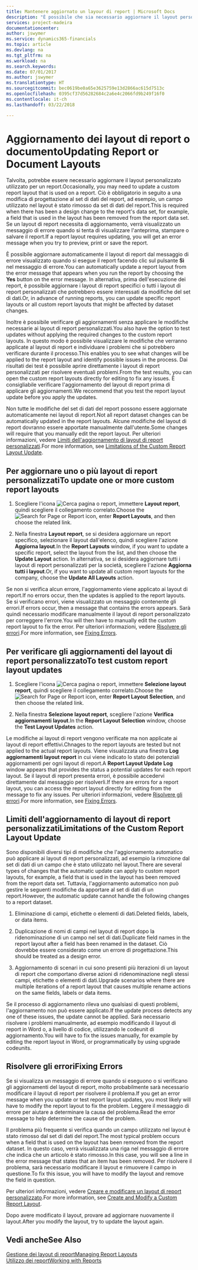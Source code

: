 ```yaml
---
title: Mantenere aggiornato un layour di report | Microsoft Docs
description: "È possibile che sia necessario aggiornare il layout personalizzato utilizzato per un report. Ciò è obbligatorio in seguito a una modifica di progettazione al set di dati del report, ad esempio, un campo utilizzato nel layout è stato rimosso da set di dati del report."
services: project-madeira
documentationcenter: 
author: jswymer
ms.service: dynamics365-financials
ms.topic: article
ms.devlang: na
ms.tgt_pltfrm: na
ms.workload: na
ms.search.keywords: 
ms.date: 07/01/2017
ms.author: jswymer
ms.translationtype: HT
ms.sourcegitcommit: bec0619be0a65e3625759e13d2866ac615d7513c
ms.openlocfilehash: 0395cf37d56282684c2a6e4c2066fd9b249f16f0
ms.contentlocale: it-ch
ms.lasthandoff: 03/22/2018

---
```

# <a name="updating-report-or-document-layouts"></a><span data-ttu-id="d1724-104">Aggiornamento dei layout di report o documento</span><span class="sxs-lookup"><span data-stu-id="d1724-104">Updating Report or Document Layouts</span></span>
<span data-ttu-id="d1724-105">Talvolta, potrebbe essere necessario aggiornare il layout personalizzato utilizzato per un report.</span><span class="sxs-lookup"><span data-stu-id="d1724-105">Occasionally, you may need to update a custom report layout that is used on a report.</span></span> <span data-ttu-id="d1724-106">Ciò è obbligatorio in seguito a una modifica di progettazione al set di dati del report, ad esempio, un campo utilizzato nel layout è stato rimosso da set di dati del report.</span><span class="sxs-lookup"><span data-stu-id="d1724-106">This is required when there has been a design change to the report's data set, for example, a field that is used in the layout has been removed from the report data set.</span></span> <span data-ttu-id="d1724-107">Se un layout di report necessita di aggiornamento, verrà visualizzato un messaggio di errore quando si tenta di visualizzare l'anteprima, stampare o salvare il report.</span><span class="sxs-lookup"><span data-stu-id="d1724-107">If a report layout requires updating, you will get an error message when you try to preview, print or save the report.</span></span>  
  
<span data-ttu-id="d1724-108">È possibile aggiornare automaticamente il layout di report dal messaggio di errore visualizzato quando si esegue il report facendo clic sul pulsante **Sì** nel messaggio di errore.</span><span class="sxs-lookup"><span data-stu-id="d1724-108">You can automatically update a report layout from the error message that appears when you run the report by choosing the **Yes** button on the error message.</span></span> <span data-ttu-id="d1724-109">In alternativa, prima dell'esecuzione dei report, è possibile aggiornare i layout di report specifici o tutti i layout di report personalizzati che potrebbero essere interessati da modifiche del set di dati.</span><span class="sxs-lookup"><span data-stu-id="d1724-109">Or, in advance of running reports, you can update specific report layouts or all custom report layouts that might be affected by dataset changes.</span></span>  
  
<span data-ttu-id="d1724-110">Inoltre è possibile verificare gli aggiornamenti senza applicare le modifiche necessarie ai layout di report personalizzati.</span><span class="sxs-lookup"><span data-stu-id="d1724-110">You also have the option to test updates without applying the required changes to the custom report layouts.</span></span> <span data-ttu-id="d1724-111">In questo modo è possibile visualizzare le modifiche che verranno applicate al layout di report e individuare i problemi che si potrebbero verificare durante il processo.</span><span class="sxs-lookup"><span data-stu-id="d1724-111">This enables you to see what changes will be applied to the report layout and identify possible issues in the process.</span></span> <span data-ttu-id="d1724-112">Dai risultati dei test è possibile aprire direttamente i layout di report personalizzati per risolvere eventuali problemi.</span><span class="sxs-lookup"><span data-stu-id="d1724-112">From the test results, you can open the custom report layouts directly for editing to fix any issues.</span></span> <span data-ttu-id="d1724-113">È consigliabile verificare l'aggiornamento del layout di report prima di applicare gli aggiornamenti.</span><span class="sxs-lookup"><span data-stu-id="d1724-113">We recommend that you test the report layout update before you apply the updates.</span></span>  
  
<span data-ttu-id="d1724-114">Non tutte le modifiche del set di dati del report possono essere aggiornate automaticamente nei layout di report.</span><span class="sxs-lookup"><span data-stu-id="d1724-114">Not all report dataset changes can be automatically updated in the report layouts.</span></span> <span data-ttu-id="d1724-115">Alcune modifiche del layout di report dovranno essere apportate manualmente dall'utente.</span><span class="sxs-lookup"><span data-stu-id="d1724-115">Some changes will require that you manually edit the report layout.</span></span> <span data-ttu-id="d1724-116">Per ulteriori informazioni, vedere [Limiti dell'aggiornamento di layout di report personalizzati](ui-update-report-layouts.md#UpdateLimitations).</span><span class="sxs-lookup"><span data-stu-id="d1724-116">For more information, see [Limitations of the Custom Report Layout Update](ui-update-report-layouts.md#UpdateLimitations).</span></span>  
  
## <a name="to-update-one-or-more-custom-report-layouts"></a><span data-ttu-id="d1724-117">Per aggiornare uno o più layout di report personalizzati</span><span class="sxs-lookup"><span data-stu-id="d1724-117">To update one or more custom report layouts</span></span>  
  
1.  <span data-ttu-id="d1724-118">Scegliere l'icona ![Cerca pagina o report](media/ui-search/search_small.png "icona Cerca pagina o report"), immettere **Layout report**, quindi scegliere il collegamento correlato.</span><span class="sxs-lookup"><span data-stu-id="d1724-118">Choose the ![Search for Page or Report](media/ui-search/search_small.png "Search for Page or Report icon") icon, enter **Report Layouts**, and then choose the related link.</span></span>  
  
2.  <span data-ttu-id="d1724-119">Nella finestra **Layout report**, se si desidera aggiornare un report specifico, selezionare il layout dall'elenco, quindi scegliere l'azione **Aggiorna layout**.</span><span class="sxs-lookup"><span data-stu-id="d1724-119">In the **Report Layouts** window, if you want to update a specific report, select the layout from the list, and then choose the **Update Layout** action.</span></span> <span data-ttu-id="d1724-120">In alternativa, se si desidera aggiornare tutti i layout di report personalizzati per la società, scegliere l'azione **Aggiorna tutti i layout**.</span><span class="sxs-lookup"><span data-stu-id="d1724-120">Or, if you want to update all custom report layouts for the company, choose the **Update All Layouts** action.</span></span>  

<span data-ttu-id="d1724-121">Se non si verifica alcun errore, l'aggiornamento viene applicato ai layout di report.</span><span class="sxs-lookup"><span data-stu-id="d1724-121">If no errors occur, then the updates is applied to the report layouts.</span></span> <span data-ttu-id="d1724-122">Se si verificano errori, viene visualizzato un messaggio contenente gli errori.</span><span class="sxs-lookup"><span data-stu-id="d1724-122">If errors occur, then a message that contains the errors appears.</span></span> <span data-ttu-id="d1724-123">Sarà quindi necessario modificare manualmente il layout di report personalizzato per correggere l'errore.</span><span class="sxs-lookup"><span data-stu-id="d1724-123">You will then have to manually edit the custom report layout to fix the error.</span></span> <span data-ttu-id="d1724-124">Per ulteriori informazioni, vedere [Risolvere gli errori](ui-update-report-layouts.md#FixErrors).</span><span class="sxs-lookup"><span data-stu-id="d1724-124">For more information, see [Fixing Errors](ui-update-report-layouts.md#FixErrors).</span></span>  

## <a name="to-test-custom-report-layout-updates"></a><span data-ttu-id="d1724-125">Per verificare gli aggiornamenti del layout di report personalizzato</span><span class="sxs-lookup"><span data-stu-id="d1724-125">To test custom report layout updates</span></span>  
  
1.  <span data-ttu-id="d1724-126">Scegliere l'icona ![Cerca pagina o report](media/ui-search/search_small.png "icona Cerca pagina o report"), immettere **Selezione layout report**, quindi scegliere il collegamento correlato.</span><span class="sxs-lookup"><span data-stu-id="d1724-126">Choose the ![Search for Page or Report](media/ui-search/search_small.png "Search for Page or Report icon") icon, enter **Report Layout Selection**, and then choose the related link.</span></span>  
  
2.  <span data-ttu-id="d1724-127">Nella finestra **Selezione layout report**, scegliere l'azione **Verifica aggiornamenti layout**.</span><span class="sxs-lookup"><span data-stu-id="d1724-127">In the **Report Layout Selection** window, choose the **Test Layout Updates** action.</span></span>  
  
 <span data-ttu-id="d1724-128">Le modifiche ai layout di report vengono verificate ma non applicate ai layout di report effettivi.</span><span class="sxs-lookup"><span data-stu-id="d1724-128">Chnages to the report layouts are tested but not applied to the actual report layouts.</span></span> <span data-ttu-id="d1724-129">Viene visualizzata una finestra **Log aggiornamenti layout report** in cui viene indicato lo stato dei potenziali aggiornamenti per ogni layout di report.</span><span class="sxs-lookup"><span data-stu-id="d1724-129">A **Report Layout Update Log** window appears that provides the status a potential updates for each report layout.</span></span> <span data-ttu-id="d1724-130">Se il layout di report presenta errori, è possibile accedervi direttamente dal messaggio per risolverli.</span><span class="sxs-lookup"><span data-stu-id="d1724-130">If there are errors for a report layout, you can access the report layout directly for editing from the message to fix any issues.</span></span> <span data-ttu-id="d1724-131">Per ulteriori informazioni, vedere [Risolvere gli errori](ui-update-report-layouts.md#FixErrors).</span><span class="sxs-lookup"><span data-stu-id="d1724-131">For more information, see [Fixing Errors](ui-update-report-layouts.md#FixErrors).</span></span>  
  
##  <a name="UpdateLimitations"></a> <span data-ttu-id="d1724-132">Limiti dell'aggiornamento di layout di report personalizzati</span><span class="sxs-lookup"><span data-stu-id="d1724-132">Limitations of the Custom Report Layout Update</span></span>  
 <span data-ttu-id="d1724-133">Sono disponibili diversi tipi di modifiche che l'aggiornamento automatico può applicare ai layout di report personalizzati, ad esempio la rimozione dal set di dati di un campo che è stato utilizzato nel layout.</span><span class="sxs-lookup"><span data-stu-id="d1724-133">There are several types of changes that the automatic update can apply to custom report layouts, for example, a field that is used in the layout has been removed from the report data set.</span></span> <span data-ttu-id="d1724-134">Tuttavia, l'aggiornamento automatico non può gestire le seguenti modifiche da apportare al set di dati di un report.</span><span class="sxs-lookup"><span data-stu-id="d1724-134">However, the automatic update cannot handle the following changes to a report dataset.</span></span>  
  
1.  <span data-ttu-id="d1724-135">Eliminazione di campi, etichette o elementi di dati.</span><span class="sxs-lookup"><span data-stu-id="d1724-135">Deleted fields, labels, or data items.</span></span>  
  
2.  <span data-ttu-id="d1724-136">Duplicazione di nomi di campi nel layout di report dopo la ridenominazione di un campo nel set di dati.</span><span class="sxs-lookup"><span data-stu-id="d1724-136">Duplicate field names in the report layout after a field has been renamed in the dataset.</span></span> <span data-ttu-id="d1724-137">Ciò dovrebbe essere considerato come un errore di progettazione.</span><span class="sxs-lookup"><span data-stu-id="d1724-137">This should be treated as a design error.</span></span>  
  
3.  <span data-ttu-id="d1724-138">Aggiornamento di scenari in cui sono presenti più iterazioni di un layout di report che comportano diverse azioni di ridenominazione negli stessi campi, etichette o elementi di dati.</span><span class="sxs-lookup"><span data-stu-id="d1724-138">Upgrade scenarios where there are multiple iterations of a report layout that causes multiple rename actions on the same fields, labels or data items.</span></span>  
  
 <span data-ttu-id="d1724-139">Se il processo di aggiornamento rileva uno qualsiasi di questi problemi, l'aggiornamento non può essere applicato.</span><span class="sxs-lookup"><span data-stu-id="d1724-139">If the update process detects any one of these issues, the update cannot be applied.</span></span> <span data-ttu-id="d1724-140">Sarà necessario risolvere i problemi manualmente, ad esempio modificando il layout di report in Word o, a livello di codice, utilizzando le codeunit di aggiornamento.</span><span class="sxs-lookup"><span data-stu-id="d1724-140">You will have to fix the issues manually, for example by editing the report layout in Word, or programmatically by using upgrade codeunits.</span></span>  
  
##  <a name="FixErrors"></a> <span data-ttu-id="d1724-141">Risolvere gli errori</span><span class="sxs-lookup"><span data-stu-id="d1724-141">Fixing Errors</span></span>  
 <span data-ttu-id="d1724-142">Se si visualizza un messaggio di errore quando si eseguono o si verificano gli aggiornamenti del layout di report, molto probabilmente sarà necessario modificare il layout di report per risolvere il problema.</span><span class="sxs-lookup"><span data-stu-id="d1724-142">If you get an error message when you update or test report layout updates, you most likely will have to modify the report layout to fix the problem.</span></span> <span data-ttu-id="d1724-143">Leggere il messaggio di errore per aiutare a determinare la causa del problema.</span><span class="sxs-lookup"><span data-stu-id="d1724-143">Read the error message to help determine the cause of the problem.</span></span>  
  
 <span data-ttu-id="d1724-144">Il problema più frequente si verifica quando un campo utilizzato nel layout è stato rimosso dal set di dati del report.</span><span class="sxs-lookup"><span data-stu-id="d1724-144">The most typical problem occurs when a field that is used on the layout has been removed from the report dataset.</span></span> <span data-ttu-id="d1724-145">In questo caso, verrà visualizzata una riga nel messaggio di errore che indica che un articolo è stato rimosso.</span><span class="sxs-lookup"><span data-stu-id="d1724-145">In this case, you will see a line in the error message that states that an item has been removed.</span></span> <span data-ttu-id="d1724-146">Per risolvere il problema, sarà necessario modificare il layout e rimuovere il campo in questione.</span><span class="sxs-lookup"><span data-stu-id="d1724-146">To fix this issue, you will have to modify the layout and remove the field in question.</span></span>  
  
 <span data-ttu-id="d1724-147">Per ulteriori informazioni, vedere [Creare e modificare un layout di report personalizzato](ui-how-create-custom-report-layout.md#ModifyCustomLayout).</span><span class="sxs-lookup"><span data-stu-id="d1724-147">For more information, see [Create and Modify a Custom Report Layout](ui-how-create-custom-report-layout.md#ModifyCustomLayout).</span></span>  
  
 <span data-ttu-id="d1724-148">Dopo avere modificato il layout, provare ad aggiornare nuovamente il layout.</span><span class="sxs-lookup"><span data-stu-id="d1724-148">After you modify the layout, try to update the layout again.</span></span>  
  
## <a name="see-also"></a><span data-ttu-id="d1724-149">Vedi anche</span><span class="sxs-lookup"><span data-stu-id="d1724-149">See Also</span></span>  
 [<span data-ttu-id="d1724-150">Gestione dei layout di report</span><span class="sxs-lookup"><span data-stu-id="d1724-150">Managing Report Layouts</span></span>](ui-manage-report-layouts.md)  
 [<span data-ttu-id="d1724-151">Utilizzo dei report</span><span class="sxs-lookup"><span data-stu-id="d1724-151">Working with Reports</span></span>](ui-work-report.md)  

